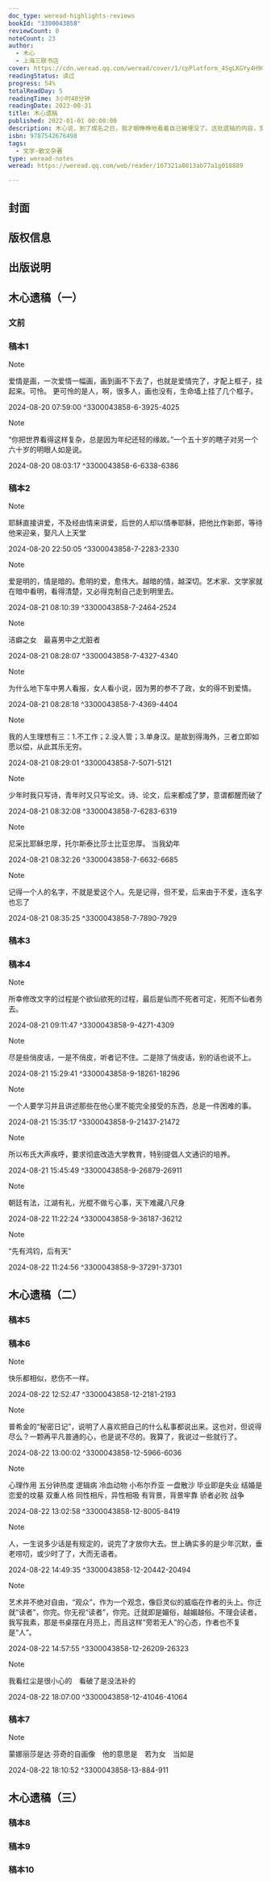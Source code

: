 ```yaml
---
doc_type: weread-highlights-reviews
bookId: "3300043858"
reviewCount: 0
noteCount: 23
author:
  - 木心
  - 上海三联书店
cover: https://cdn.weread.qq.com/weread/cover/1/cpPlatform_4SgLKGYy4H9Gq9wGvAFHZM/t7_cpPlatform_4SgLKGYy4H9Gq9wGvAFHZM.jpg
readingStatus: 读过
progress: 54%
totalReadDay: 5
readingTime: 3小时48分钟
readingDate: 2023-08-31
title: 木心遗稿
published: 2022-01-01 00:00:00
description: 木心说，到了成名之日，我才眼睁睁地看着自己被埋没了。这批遗稿的内容，宽泛杂多，不分章节，随写随止，殊少完整的篇幅。其中包括人名、账单、书单、目录、信稿，偶尔信手勾画简单的书籍设计，还有他自己的墓园。读者熟悉的俳句、随感、旧体诗、自由诗，约占半数，其余部分，介于杂记、备忘、叙事、忆旧之间，状若自言自语，不同于他已面世的所有作品。木心逝世十周年，第一批木心遗稿终于能交到读者面前。
isbn: 9787542676498
tags:
  - 文学-散文杂著
type: weread-notes
weread: https://weread.qq.com/web/reader/167321a0813ab77a1g018889

---
```



## 封面

## 版权信息

## 出版说明

## 木心遗稿（一）

### 文前

### 稿本1

> [!NOTE] 
> 爱情是画，一次爱情一幅画，画到画不下去了，也就是爱情完了，才配上框子，挂起来。可怜。
   更可怜的是人，啊，很多人，画也没有，生命墙上挂了几个框子。
> 
> 2024-08-20 07:59:00 ^3300043858-6-3925-4025

> [!NOTE] 
> “你把世界看得这样复杂，总是因为年纪还轻的缘故。”一个五十岁的瞎子对另一个六十岁的明眼人如是说。
> 
> 2024-08-20 08:03:17 ^3300043858-6-6338-6386

### 稿本2

> [!NOTE] 
> 耶稣直接讲爱，不及经由情来讲爱，后世的人却以情奉耶稣，把他比作新郎，等待他来迎亲，娶凡人上天堂
> 
> 2024-08-20 22:50:05 ^3300043858-7-2283-2330

> [!NOTE] 
> 爱是明的，情是暗的。愈明的爱，愈伟大。越暗的情，越深切。艺术家、文学家就在暗中看明，看得清楚，又必得克制自己走到明里去。
> 
> 2024-08-21 08:10:39 ^3300043858-7-2464-2524

> [!NOTE] 
> 洁癖之女　最喜男中之尤脏者
> 
> 2024-08-21 08:28:07 ^3300043858-7-4327-4340

> [!NOTE] 
> 为什么地下车中男人看报，女人看小说，因为男的参不了政，女的得不到爱情。
> 
> 2024-08-21 08:28:18 ^3300043858-7-4369-4404

> [!NOTE] 
> 我的人生理想有三：1.不工作；2.没人管；3.单身汉。是故到得海外，三者立即如愿以偿，从此其乐无穷。
> 
> 2024-08-21 08:29:01 ^3300043858-7-5071-5121

> [!NOTE] 
> 少年时我只写诗，青年时又只写论文。诗、论文，后来都成了梦，意谓都醒而破了
> 
> 2024-08-21 08:32:08 ^3300043858-7-6283-6319

> [!NOTE] 
> 尼采比耶稣忠厚，托尔斯泰比莎士比亚忠厚。
   当我幼年
> 
> 2024-08-21 08:32:26 ^3300043858-7-6632-6685

> [!NOTE] 
> 记得一个人的名字，不就是爱这个人。先是记得，但不爱，后来由于不爱，连名字也忘了
> 
> 2024-08-21 08:35:25 ^3300043858-7-7890-7929

### 稿本3

### 稿本4

> [!NOTE] 
> 所幸修改文字的过程是个欲仙欲死的过程，最后是仙而不死者可定，死而不仙者务去。
> 
> 2024-08-21 09:11:47 ^3300043858-9-4271-4309

> [!NOTE] 
> 尽是些俏皮话，一是不俏皮，听者记不住。二是除了俏皮话，别的话也说不上。
> 
> 2024-08-21 15:29:41 ^3300043858-9-18261-18296

> [!NOTE] 
> 一个人要学习并且讲述那些在他心里不能完全接受的东西，总是一件困难的事。
> 
> 2024-08-21 15:35:17 ^3300043858-9-21437-21472

> [!NOTE] 
> 所以布氏大声疾呼，要求彻底改造大学教育，特别提倡人文通识的培养。
> 
> 2024-08-21 15:45:49 ^3300043858-9-26879-26911

> [!NOTE] 
> 朝廷有法，江湖有礼，光棍不做亏心事，天下难藏八尺身
> 
> 2024-08-22 11:22:24 ^3300043858-9-36187-36212

> [!NOTE] 
> “先有鸿钧，后有天”
> 
> 2024-08-22 11:24:56 ^3300043858-9-37291-37301

## 木心遗稿（二）

### 稿本5

### 稿本6

> [!NOTE] 
> 快乐都相似，悲伤不一样。
> 
> 2024-08-22 12:52:47 ^3300043858-12-2181-2193

> [!NOTE] 
> 普希金的“秘密日记”，说明了人喜欢把自己的什么私事都说出来。这也对，但说得尽么？一颗再平凡普通的心，也是说不尽的。我算了，我说过一些就行了。
> 
> 2024-08-22 13:00:02 ^3300043858-12-5966-6036

> [!NOTE] 
> 心理作用
   五分钟热度
   逻辑病
   冷血动物
   小布尔乔亚
   一盘散沙
   毕业即是失业
   结婚是恋爱的坟墓
   双重人格
   同性相斥，异性相吸
   有背景，背景牢靠
   骄者必败
   战争
> 
> 2024-08-22 13:02:58 ^3300043858-12-8005-8419

> [!NOTE] 
> 人，一生说多少话是有规定的，说完了才放你大去。世上确实多的是少年沉默，垂老唠叨，或少时了了，大而无语者。
> 
> 2024-08-22 14:49:35 ^3300043858-12-20442-20494

> [!NOTE] 
> 艺术并不绝对自由，“观众”，作为一个观念，像巨灵似的威临在作者的头上。你迁就“读者”，你完。你无视“读者”，你完。迁就即是媚俗，越媚越俗。不理会读者，我写我素，那是书桌摆在月亮上，而且这样“旁若无人”的心态，作者也不复是“人”。
> 
> 2024-08-22 14:57:55 ^3300043858-12-26209-26323

> [!NOTE] 
> 我看红尘是很小心的　看破了是没法补的
> 
> 2024-08-22 18:07:00 ^3300043858-12-41046-41064

### 稿本7

> [!NOTE] 
> 蒙娜丽莎是达·芬奇的自画像　他的意思是　若为女　当如是
> 
> 2024-08-22 18:10:52 ^3300043858-13-884-911

## 木心遗稿（三）

### 稿本8

### 稿本9

### 稿本10


